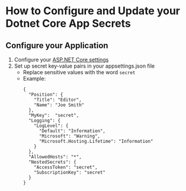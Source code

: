 # How to Configure and Update your Dotnet Core App Secrets

## Configure your Application

1. Configure your [ASP.NET Core settings](https://docs.microsoft.com/en-us/aspnet/core/fundamentals/configuration/?view=aspnetcore-3.1)
2. Set up secret key-value pairs in your appsettings.json file
    - Replace sensitive values with the word `secret`
    - Example:
      ```
      {
        "Position": {
          "Title": "Editor",
          "Name": "Joe Smith"
        },
        "MyKey":  "secret",
        "Logging": {
          "LogLevel": {
            "Default": "Information",
            "Microsoft": "Warning",
            "Microsoft.Hosting.Lifetime": "Information"
          }
        },
        "AllowedHosts": "*",
        "NestedSecrets": {
          "AccessToken": "secret",
          "SubscriptionKey": "secret"
        }
      }
      ```
